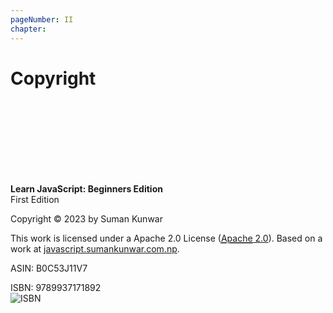 ```yaml
---
pageNumber: II
chapter: 
---
```


# Copyright

<br/>
<br/>
<br/>
<br/>
<br/>
<br/>
<br/>


**Learn JavaScript: Beginners Edition**  
First Edition

Copyright © 2023 by Suman Kunwar




This work is licensed under a Apache 2.0 License  ([<abbr title="Apache">Apache</abbr> 2.0](http://www.apache.org/licenses/LICENSE-2.0)).
Based on a work at [javascript.sumankunwar.com.np](https://javascript.sumankunwar.com.np/).

ASIN: B0C53J11V7

ISBN: 9789937171892
<br/>
![ISBN](../.gitbook/assets/isbn.png)



